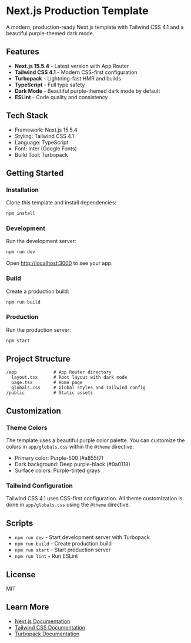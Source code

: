 # Next.js Production Template

A modern, production-ready Next.js template with Tailwind CSS 4.1 and a beautiful purple-themed dark mode.

## Features

- **Next.js 15.5.4** - Latest version with App Router
- **Tailwind CSS 4.1** - Modern CSS-first configuration
- **Turbopack** - Lightning-fast HMR and builds
- **TypeScript** - Full type safety
- **Dark Mode** - Beautiful purple-themed dark mode by default
- **ESLint** - Code quality and consistency

## Tech Stack

- Framework: Next.js 15.5.4
- Styling: Tailwind CSS 4.1
- Language: TypeScript
- Font: Inter (Google Fonts)
- Build Tool: Turbopack

## Getting Started

### Installation

Clone this template and install dependencies:

```bash
npm install
```

### Development

Run the development server:

```bash
npm run dev
```

Open [http://localhost:3000](http://localhost:3000) to see your app.

### Build

Create a production build:

```bash
npm run build
```

### Production

Run the production server:

```bash
npm start
```

## Project Structure

```
/app              # App Router directory
  layout.tsx      # Root layout with dark mode
  page.tsx        # Home page
  globals.css     # Global styles and Tailwind config
/public           # Static assets
```

## Customization

### Theme Colors

The template uses a beautiful purple color palette. You can customize the colors in `app/globals.css` within the `@theme` directive:

- Primary color: Purple-500 (#a855f7)
- Dark background: Deep purple-black (#0a0118)
- Surface colors: Purple-tinted grays

### Tailwind Configuration

Tailwind CSS 4.1 uses CSS-first configuration. All theme customization is done in `app/globals.css` using the `@theme` directive.

## Scripts

- `npm run dev` - Start development server with Turbopack
- `npm run build` - Create production build
- `npm run start` - Start production server
- `npm run lint` - Run ESLint

## License

MIT

## Learn More

- [Next.js Documentation](https://nextjs.org/docs)
- [Tailwind CSS Documentation](https://tailwindcss.com/docs)
- [Turbopack Documentation](https://turbo.build/pack)